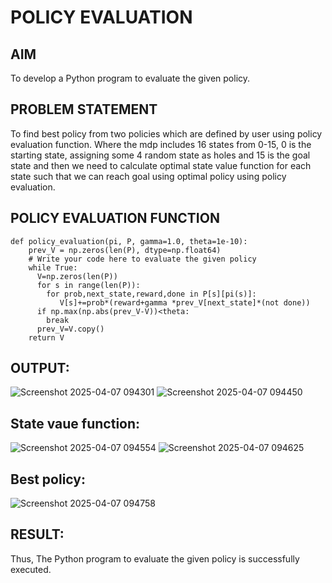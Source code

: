 # POLICY EVALUATION

## AIM
To develop a Python program to evaluate the given policy.
## PROBLEM STATEMENT
To find best policy from two policies which are defined by user using policy evaluation function. Where the mdp includes 16 states from 0-15, 0 is the starting state, assigning some 4 random state as holes and 15 is the goal state and then we need to calculate optimal state value function for each state such that we can reach goal using optimal policy using policy evaluation.
## POLICY EVALUATION FUNCTION
```
def policy_evaluation(pi, P, gamma=1.0, theta=1e-10):
    prev_V = np.zeros(len(P), dtype=np.float64)
    # Write your code here to evaluate the given policy
    while True:
      V=np.zeros(len(P))
      for s in range(len(P)):
        for prob,next_state,reward,done in P[s][pi(s)]:
           V[s]+=prob*(reward+gamma *prev_V[next_state]*(not done))
      if np.max(np.abs(prev_V-V))<theta:
        break
      prev_V=V.copy()
    return V
```
## OUTPUT:
![Screenshot 2025-04-07 094301](https://github.com/user-attachments/assets/458412a6-da36-4f39-90f3-d50e41efea5f)
![Screenshot 2025-04-07 094450](https://github.com/user-attachments/assets/5c3c5d81-36a6-482e-9042-15da5057480c)
## State vaue function:
![Screenshot 2025-04-07 094554](https://github.com/user-attachments/assets/f101f789-495c-452f-b5d6-d5d4791df51e)
![Screenshot 2025-04-07 094625](https://github.com/user-attachments/assets/193cc5db-37e3-402a-9ccd-2fd599cc3631)

## Best policy:
![Screenshot 2025-04-07 094758](https://github.com/user-attachments/assets/9d318176-11dd-4385-b605-8e7ba25d0f9c)


## RESULT:

Thus, The Python program to evaluate the given policy is successfully executed.

